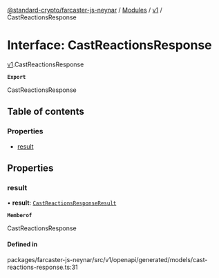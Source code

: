 [@standard-crypto/farcaster-js-neynar](../README.md) / [Modules](../modules.md) / [v1](../modules/v1.md) / CastReactionsResponse

# Interface: CastReactionsResponse

[v1](../modules/v1.md).CastReactionsResponse

**`Export`**

CastReactionsResponse

## Table of contents

### Properties

- [result](v1.CastReactionsResponse.md#result)

## Properties

### result

• **result**: [`CastReactionsResponseResult`](v1.CastReactionsResponseResult.md)

**`Memberof`**

CastReactionsResponse

#### Defined in

packages/farcaster-js-neynar/src/v1/openapi/generated/models/cast-reactions-response.ts:31

